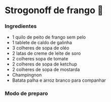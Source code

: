 # Strogonoff de frango :chicken:

### Ingredientes

- 1 quilo de peito de frango sem pelo 
- 1 tablete de caldo de galinha 
- 3 colheres de sopa de oléo 
- 2 latas de creme de leite de soro
- 2 colheres sopa de tomate 
- 2 colheres de sopa de ketchup 
- 2 colheres de sopa de mostarda 
- Champingnon 
- Batata palha e arroz branco para companhar 

### Modo de preparo 

